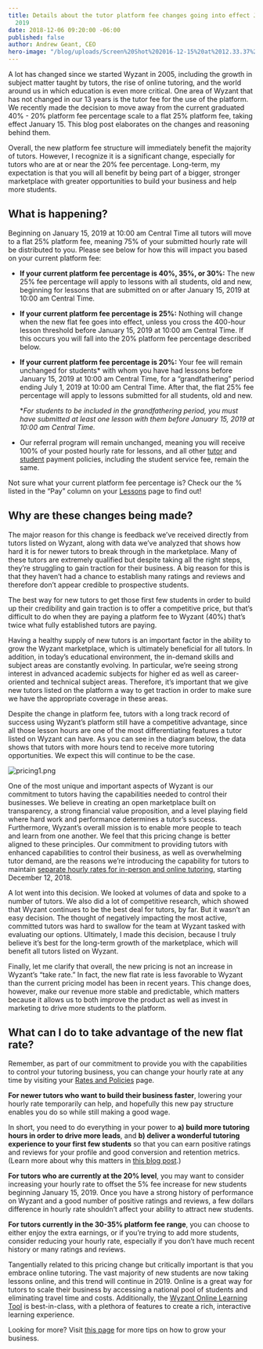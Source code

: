 ```yaml
---
title: Details about the tutor platform fee changes going into effect January 15,
  2019
date: 2018-12-06 09:20:00 -06:00
published: false
author: Andrew Geant, CEO
hero-image: "/blog/uploads/Screen%20Shot%202016-12-15%20at%2012.33.37%20PM%20(1).png"
---
```


A lot has changed since we started Wyzant in 2005, including the growth in subject matter taught by tutors, the rise of online tutoring, and the world around us in which education is even more critical. One area of Wyzant that has not changed in our 13 years is the tutor fee for the use of the platform. We recently made the decision to move away from the current graduated 40% - 20% platform fee percentage scale to a flat 25% platform fee, taking effect January 15. This blog post elaborates on the changes and reasoning behind them. 

Overall, the new platform fee structure will immediately benefit the majority of tutors. However, I recognize it is a significant change, especially for tutors who are at or near the 20% fee percentage. Long-term, my expectation is that you will all benefit by being part of a bigger, stronger marketplace with greater opportunities to build your business and help more students.

## What is happening?

Beginning on January 15, 2019 at 10:00 am Central Time all tutors will move to a flat 25% platform fee, meaning 75% of your submitted hourly rate will be distributed to you. Please see below for how this will impact you based on your current platform fee: 

* **If your current platform fee percentage is 40%, 35%, or 30%:** The new 25% fee percentage will apply to lessons with all students, old and new, beginning for lessons that are submitted on or after January 15, 2019 at 10:00 am Central Time. 
* **If your current platform fee percentage is 25%:** Nothing will change when the new flat fee goes into effect, unless you cross the 400-hour lesson threshold before January 15, 2019 at 10:00 am Central Time. If this occurs you will fall into the 20% platform fee percentage described below.    
* **If your current platform fee percentage is 20%:** Your fee will remain unchanged for students* with whom you have had lessons before January 15, 2019 at 10:00 am Central Time, for a “grandfathering” period ending July 1, 2019 at 10:00 am Central Time. After that, the flat 25% fee percentage will apply to lessons submitted for all students, old and new.  

    **For students to be included in the grandfathering period, you must have submitted at least one lesson with them before January 15, 2019 at 10:00 am Central Time.*
* Our referral program will remain unchanged, meaning you will receive 100% of your posted hourly rate for lessons, and all other [tutor](https://support.wyzant.com/hc/en-us/articles/208804266-Tutor-Payment-Policies) and [student](https://support.wyzant.com/hc/en-us/articles/208804826-Student-Payment-Policies) payment policies, including the student service fee, remain the same.  

Not sure what your current platform fee percentage is? Check our the % listed in the “Pay” column on your [Lessons](https://www.wyzant.com/tutor/lessons/) page to find out!

## Why are these changes being made?

The major reason for this change is feedback we’ve received directly from tutors listed on Wyzant, along with data we’ve analyzed that shows how hard it is for newer tutors to break through in the marketplace. Many of these tutors are extremely qualified but despite taking all the right steps, they’re struggling to gain traction for their business. A big reason for this is that they haven’t had a chance to establish many ratings and reviews and therefore don’t appear credible to prospective students. 

The best way for new tutors to get those first few students in order to build up their credibility and gain traction is to offer a competitive price, but that’s difficult to do when they are paying a platform fee to Wyzant (40%) that’s twice what fully established tutors are paying. 

Having a healthy supply of new tutors is an important factor in the ability to grow the Wyzant marketplace, which is ultimately beneficial for all tutors. In addition, in today’s educational environment, the in-demand skills and subject areas are constantly evolving. In particular, we’re seeing strong interest in advanced academic subjects for higher ed as well as career-oriented and technical subject areas. Therefore, it’s important that we give new tutors listed on the platform a way to get traction in order to make sure we have the appropriate coverage in these areas.

Despite the change in platform fee, tutors with a long track record of success using Wyzant’s platform still have a competitive advantage, since all those lesson hours are one of the most differentiating features a tutor listed on Wyzant can have. As you can see in the diagram below, the data shows that tutors with more hours tend to receive more tutoring opportunities. We expect this will continue to be the case.

![pricing1.png](/blog/uploads/pricing1.png)

One of the most unique and important aspects of Wyzant is our commitment to tutors having the capabilities needed to control their businesses. We believe in creating an open marketplace built on transparency, a strong financial value proposition, and a level playing field where hard work and performance determines a tutor’s success. Furthermore, Wyzant’s overall mission is to enable more people to teach and learn from one another. We feel that this pricing change is better aligned to these principles. Our commitment to providing tutors with enhanced capabilities to control their business, as well as overwhelming tutor demand, are the reasons we’re introducing the capability for tutors to maintain [separate hourly rates for in-person and online tutoring](http://www.wyzant.com/blog/tutor/separate-hourly-rates/), starting December 12, 2018.

A lot went into this decision. We looked at volumes of data and spoke to a number of tutors. We also did a lot of competitive research, which showed that Wyzant continues to be the best deal for tutors, by far. But it wasn’t an easy decision. The thought of negatively impacting the most active, committed tutors was hard to swallow for the team at Wyzant tasked with evaluating our options. Ultimately, I made this decision, because I truly believe it’s best for the long-term growth of the marketplace, which will benefit all tutors listed on Wyzant. 

Finally, let me clarify that overall, the new pricing is not an increase in Wyzant’s “take rate.” In fact, the new flat rate is less favorable to Wyzant than the current pricing model has been in recent years. This change does, however, make our revenue more stable and predictable, which matters because it allows us to both improve the product as well as invest in marketing to drive more students to the platform.

## What can I do to take advantage of the new flat rate?

Remember, as part of our commitment to provide you with the capabilities to control your tutoring business, you can change your hourly rate at any time by visiting your [Rates and Policies](https://www.wyzant.com/tutor/rateandpolicies.aspx) page.

**For newer tutors who want to build their business faster**, lowering your hourly rate temporarily can help, and hopefully this new pay structure enables you do so while still making a good wage.

In short, you need to do everything in your power to **a) build more tutoring hours in order to drive more leads**, and **b) deliver a wonderful tutoring experience to your first few students** so that you can earn positive ratings and reviews for your profile and good conversion and retention metrics. (Learn more about why this matters in [this blog post](https://www.wyzant.com/blog/tutor/get-more-students-by-understanding-the-algorithm/).) 

**For tutors who are currently at the 20% level**, you may want to consider increasing your hourly rate to offset the 5% fee increase for new students beginning January 15, 2019. Once you have a strong history of performance on Wyzant and a good number of positive ratings and reviews, a few dollars difference in hourly rate shouldn’t affect your ability to attract new students.

**For tutors currently in the 30-35% platform fee range**, you can choose to either enjoy the extra earnings, or if you’re trying to add more students, consider reducing your hourly rate, especially if you don’t have much recent history or many ratings and reviews.

Tangentially related to this pricing change but critically important is that you embrace online tutoring. The vast majority of new students are now taking lessons online, and this trend will continue in 2019. Online is a great way for tutors to scale their business by accessing a national pool of students and eliminating travel time and costs. Additionally, the [Wyzant Online Learning Tool](https://www.wyzant.com/blog/tutor/exciting-announcement-about-online-tutoring/) is best-in-class, with a plethora of features to create a rich, interactive learning experience. 

Looking for more? Visit [this page](https://www.wyzant.com/tutor/tips) for more tips on how to grow your business.  